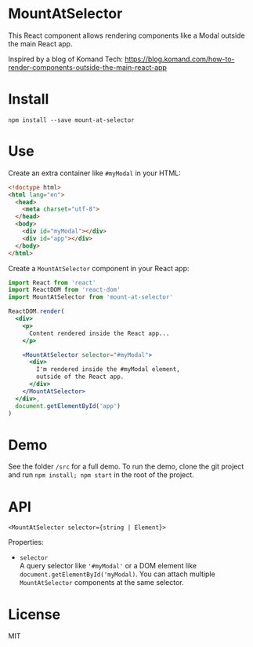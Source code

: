 # MountAtSelector

This React component allows rendering components like a Modal outside the main React app.

Inspired by a blog of Komand Tech: https://blog.komand.com/how-to-render-components-outside-the-main-react-app


# Install

```
npm install --save mount-at-selector
```


# Use

Create an extra container like `#myModal` in your HTML:


```html
<!doctype html>
<html lang="en">
  <head>
    <meta charset="utf-8">
  </head>
  <body>
    <div id="myModal"></div>
    <div id="app"></div>
  </body>
</html>
```

Create a `MountAtSelector` component in your React app:

```jsx
import React from 'react'
import ReactDOM from 'react-dom'
import MountAtSelector from 'mount-at-selector'

ReactDOM.render(
  <div>
    <p>
      Content rendered inside the React app...
    </p>

    <MountAtSelector selector="#myModal">
      <div>
        I'm rendered inside the #myModal element,
        outside of the React app.
      </div>
    </MountAtSelector>
  </div>,
  document.getElementById('app')
)
```

# Demo

See the folder `/src` for a full demo. To run the demo, clone the git project
and run `npm install; npm start` in the root of the project.


# API

```
<MountAtSelector selector={string | Element}>
```

Properties:

  - `selector`<br>
    A query selector like `'#myModal'` or a DOM element like
    `document.getElementById('myModal)`. You can attach
    multiple `MountAtSelector` components at the same selector.


# License

MIT